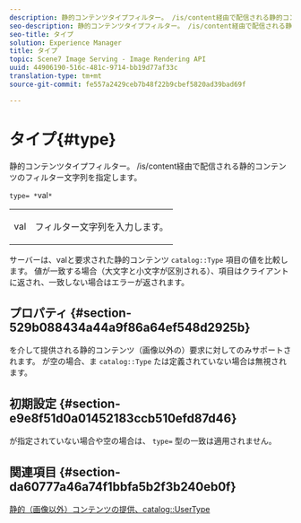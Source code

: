 ```yaml
---
description: 静的コンテンツタイプフィルター。 /is/content経由で配信される静的コンテンツのフィルター文字列を指定します。
seo-description: 静的コンテンツタイプフィルター。 /is/content経由で配信される静的コンテンツのフィルター文字列を指定します。
seo-title: タイプ
solution: Experience Manager
title: タイプ
topic: Scene7 Image Serving - Image Rendering API
uuid: 44906190-516c-481c-9714-bb19d77af33c
translation-type: tm+mt
source-git-commit: fe557a2429ceb7b48f22b9cbef5820ad39bad69f

---
```



# タイプ{#type}

静的コンテンツタイプフィルター。 /is/content経由で配信される静的コンテンツのフィルター文字列を指定します。

`type= *`val`*`

<table id="simpletable_B66354A826434A678F3DBC686A0F1436"> 
 <tr class="strow"> 
  <td class="stentry"> <p><span class="varname"> val</span> </p> </td> 
  <td class="stentry"> <p>フィルター文字列を入力します。 </p></td> 
 </tr> 
</table>

サーバーは、valと要求された静的コンテンツ `catalog::Type` 項目の値を比較します。 値が一致する場合（大文字と小文字が区別される）、項目はクライアントに返され、一致しない場合はエラーが返されます。

## プロパティ {#section-529b088434a44a9f86a64ef548d2925b}

を介して提供される静的コンテンツ（画像以外の）要求に対してのみサポートされます。 が空の場合、ま `catalog::Type` たは定義されていない場合は無視されます。

## 初期設定 {#section-e9e8f51d0a01452183ccb510efd87d46}

が指定されていない場合や空の場合は、 `type=` 型の一致は適用されません。

## 関連項目 {#section-da60777a46a74f1bbfa5b2f3b240eb0f}

[静的（画像以外）コンテンツの提](../../../../../is-api/http-ref/image-serving-api-ref/c-http-protocol-reference/c-syntax-and-features/r-serving-static-non-image-content.md#reference-cbe50e697fdf4c7bbb0084f98b7739da)[供、catalog::UserType](/help/aem-is-ir-api/is-api/image-catalog/image-serving-api-ref/c-image-catalog-reference/c-image-svg-data-reference/c-image-data-reference/r-usertype-cat.md)

